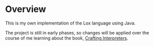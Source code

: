 # Overview

This is my own implementation of the Lox language using Java. 

The project is still in early phases, so changes will be applied over the course of me learning about the book, [Crafting Interpreters](https://craftinginterpreters.com/).
